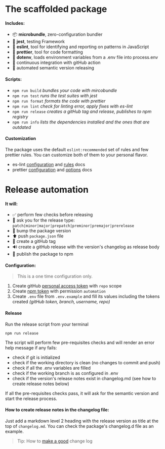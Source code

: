 # The scaffolded package
#### Includes:
-   :package: **microbundle**, zero-configuration bundler
-   :test_tube: **jest**, testing Framework
-   :rotating_light: **eslint**, tool for identifying and reporting on patterns in JavaScript
-   :lipstick: **prettier**, tool for code formatting
-   :twisted_rightwards_arrows: **dotenv**, loads environment variables from a .env file into process.env
-   :green_heart: continuous integration with gitHub action
-   :rocket: automated semantic version releasing

#### Scripts:
-   `npm run build` _bundles your code with mircobundle_
-   `npm run test` _runs the test suites with jest_
-   `npm run format` _formats the code with prettier_
-   `npm run lint` _check for linting error, apply fixes with es-lint_
-   `npm run release` _creates a gitHub tag and release, publishes to npm registry_
-   `npm run info` _lists the dependencies installed and the ones that are outdated_

#### Customization
The package uses the default `eslint:recommended` set of rules and few prettier rules.
You can customize both of them to your personal flavor.
-   es-lint [configuration](https://eslint.org/docs/user-guide/configuring/) and [rules](https://eslint.org/docs/rules/) docs
-   prettier [configuration](https://prettier.io/docs/en/configuration.html) and [options](https://prettier.io/docs/en/options.html) docs

# Release automation

#### It will:

- :white_check_mark: perform few checks before releasing
- :speech_balloon: ask you for the release type: `patch|minor|major|prepatch|preminor|premajor|prerelease`
- :pushpin: bump the package version
- :arrow_up: push `package.json` file
- :bookmark: create a gitHub tag
- :loud_sound: create a gitHub release with the version's changelog as release body
- :rocket: publish the package to npm

#### Configuration:

> This is a one time configuration only.

1. Create gitHub [personal access token](https://docs.github.com/en/authentication/keeping-your-account-and-data-secure/creating-a-personal-access-token) with `repo` scope
2. Create [npm token](https://docs.npmjs.com/creating-and-viewing-access-tokens#creating-tokens-on-the-website) with permission `automation`
3. Create `.env` file from `.env.example` and fill its values including the tokens created _(gitHub token, branch, username, repo)_

#### Release
Run the release script from your terminal

```shell
npm run release
```

The script will perform few pre-requisites checks and will render an error help message if any fails:
- check if git is initialized
- check if the working directory is clean (no changes to commit and push)
- check if all the .env variables are filled
- check if the working branch is as configured in .env
- check if the version's release notes exist in changelog.md (see how to create release notes below)

If all the pre-requisites checks pass, it will ask for the semantic version and start the release process.

#### How to create release notes in the changelog file:
Just add a markdown level 2 heading with the release version as title at the top of `changelog.md`.
You can check the package's changelog.d file as an example.

> Tip: How to [make a good](https://keepachangelog.com/en/1.0.0/#how) change log

